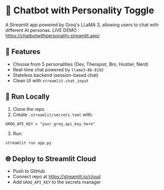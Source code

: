 
# 🤖 Chatbot with Personality Toggle

A Streamlit app powered by Groq's LLaMA 3, allowing users to chat with different AI personas.
LIVE DEMO : https://chatbotwithpersonality.streamlit.app/

## 🧠 Features
- Choose from 5 personalities (Dev, Therapist, Bro, Hustler, Nerd)
- Real-time chat powered by `llama3-8b-8192`
- Stateless backend (session-based chat)
- Clean UI with `streamlit.chat_input`

## 🚀 Run Locally

1. Clone the repo  
2. Create `.streamlit/secrets.toml` with:

```
GROQ_API_KEY = "your_groq_api_key_here"
```

3. Run:

```bash
streamlit run app.py
```

## 🌐 Deploy to Streamlit Cloud

- Push to GitHub
- Connect repo at https://streamlit.io/cloud
- Add `GROQ_API_KEY` to the secrets manager
